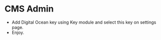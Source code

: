 # CMS Admin

* Add Digital Ocean key using Key module and select this key on settings page.
* Enjoy.
